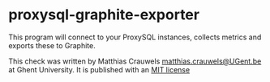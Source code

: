 # proxysql-graphite-exporter

This program will connect to your ProxySQL instances, collects metrics and exports these to Graphite.

This check was written by Matthias Crauwels <matthias.crauwels@UGent.be> at Ghent University. It is published with an [MIT license](LICENSE)
